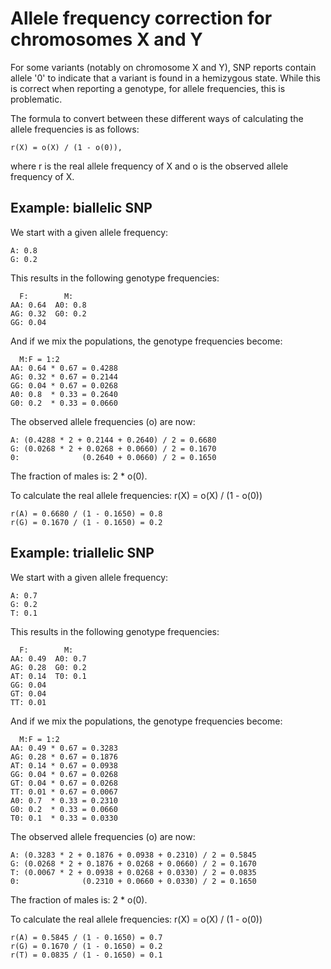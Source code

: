 # Allele frequency correction for chromosomes X and Y
For some variants (notably on chromosome X and Y), SNP reports contain allele
'0' to indicate that a variant is found in a hemizygous state. While this is
correct when reporting a genotype, for allele frequencies, this is problematic.

The formula to convert between these different ways of calculating the allele
frequencies is as follows:

    r(X) = o(X) / (1 - o(0)),

where r is the real allele frequency of X and o is the observed allele
frequency of X.

## Example: biallelic SNP
We start with a given allele frequency:

    A: 0.8
    G: 0.2

This results in the following genotype frequencies:

      F:        M:
    AA: 0.64  A0: 0.8
    AG: 0.32  G0: 0.2
    GG: 0.04

And if we mix the populations, the genotype frequencies become:

      M:F = 1:2
    AA: 0.64 * 0.67 = 0.4288
    AG: 0.32 * 0.67 = 0.2144
    GG: 0.04 * 0.67 = 0.0268
    A0: 0.8  * 0.33 = 0.2640
    G0: 0.2  * 0.33 = 0.0660

The observed allele frequencies (o) are now:

    A: (0.4288 * 2 + 0.2144 + 0.2640) / 2 = 0.6680
    G: (0.0268 * 2 + 0.0268 + 0.0660) / 2 = 0.1670
    0:              (0.2640 + 0.0660) / 2 = 0.1650

The fraction of males is: 2 * o(0).

To calculate the real allele frequencies: r(X) = o(X) / (1 - o(0))

    r(A) = 0.6680 / (1 - 0.1650) = 0.8
    r(G) = 0.1670 / (1 - 0.1650) = 0.2


## Example: triallelic SNP
We start with a given allele frequency:

    A: 0.7
    G: 0.2
    T: 0.1

This results in the following genotype frequencies:

      F:        M:
    AA: 0.49  A0: 0.7
    AG: 0.28  G0: 0.2
    AT: 0.14  T0: 0.1
    GG: 0.04
    GT: 0.04
    TT: 0.01


And if we mix the populations, the genotype frequencies become:

      M:F = 1:2
    AA: 0.49 * 0.67 = 0.3283
    AG: 0.28 * 0.67 = 0.1876
    AT: 0.14 * 0.67 = 0.0938
    GG: 0.04 * 0.67 = 0.0268
    GT: 0.04 * 0.67 = 0.0268
    TT: 0.01 * 0.67 = 0.0067
    A0: 0.7  * 0.33 = 0.2310
    G0: 0.2  * 0.33 = 0.0660
    T0: 0.1  * 0.33 = 0.0330

The observed allele frequencies (o) are now:

    A: (0.3283 * 2 + 0.1876 + 0.0938 + 0.2310) / 2 = 0.5845
    G: (0.0268 * 2 + 0.1876 + 0.0268 + 0.0660) / 2 = 0.1670
    T: (0.0067 * 2 + 0.0938 + 0.0268 + 0.0330) / 2 = 0.0835
    0:              (0.2310 + 0.0660 + 0.0330) / 2 = 0.1650

The fraction of males is: 2 * o(0).

To calculate the real allele frequencies: r(X) = o(X) / (1 - o(0))

    r(A) = 0.5845 / (1 - 0.1650) = 0.7
    r(G) = 0.1670 / (1 - 0.1650) = 0.2
    r(T) = 0.0835 / (1 - 0.1650) = 0.1
